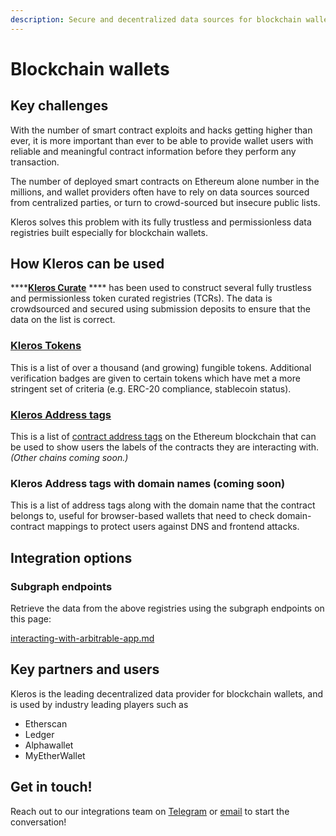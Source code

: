 ```yaml
---
description: Secure and decentralized data sources for blockchain wallets
---
```


# Blockchain wallets

## Key challenges

With the number of smart contract exploits and hacks getting higher than ever, it is more important than ever to be able to provide wallet users with reliable and meaningful contract information before they perform any transaction.&#x20;

The number of deployed smart contracts on Ethereum alone number in the millions, and wallet providers often have to rely on data sources sourced from centralized parties, or turn to crowd-sourced but insecure public lists.&#x20;

Kleros solves this problem with its fully trustless and permissionless data registries built especially for blockchain wallets.

## **How Kleros can be used**

****[**Kleros Curate**](../../products/curate/) **** has been used to construct several fully trustless and permissionless token curated registries (TCRs). The data is crowdsourced and secured using submission deposits to ensure that the data on the list is correct.

### [Kleros Tokens](../../products/tokens/)

This is a list of over a thousand (and growing) fungible tokens. Additional verification badges are given to certain tokens which have met a more stringent set of criteria (e.g. ERC-20 compliance, stablecoin status).

### [Kleros Address tags](https://blog.kleros.io/the-kleros-decentralized-tag-registry-a-proof-of-concept-for-securing-web3/)

This is a list of [contract address tags](https://curate.kleros.io/tcr/100/0x76944a2678A0954A610096Ee78E8CEB8d46d5922) on the Ethereum blockchain that can be used to show users the labels of the contracts they are interacting with. _(Other chains coming soon.)_

### Kleros Address tags with domain names (coming soon)

This is a list of address tags along with the domain name that the contract belongs to, useful for browser-based wallets that need to check domain-contract mappings to protect users against DNS and frontend attacks.

## Integration options

### Subgraph endpoints

Retrieve the data from the above registries using the subgraph endpoints on this page:

[interacting-with-arbitrable-app.md](../types-of-integrations/2.-curated-data-integration-plan/interacting-with-arbitrable-app.md "mention")

## Key partners and users&#x20;

Kleros is the leading decentralized data provider for blockchain wallets, and is used by industry leading players such as&#x20;

* Etherscan
* Ledger
* Alphawallet
* MyEtherWallet

## Get in touch!

Reach out to our integrations team on [Telegram](https://t.me/daisugist) or [email](mailto:integration@kleros.io) to start the conversation!
